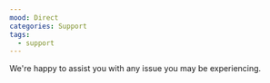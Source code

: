 ```yaml
---
mood: Direct
categories: Support
tags:
  - support
---
```

We're happy to assist you with any issue you may be experiencing.